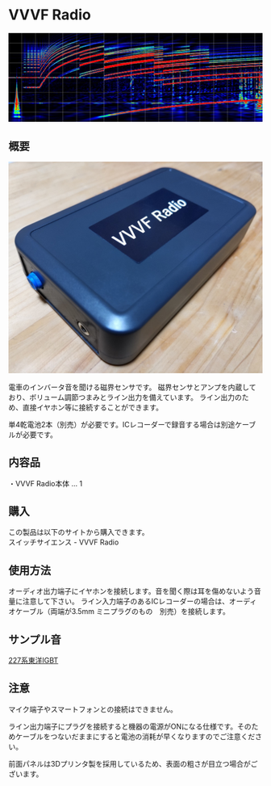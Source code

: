 # VVVF Radio
![スペクトル](./img/spectrum.jpg)

## 概要
![本体画像](./img/VVVF-Radio.jpg)

電車のインバータ音を聞ける磁界センサです。
磁界センサとアンプを内蔵しており、ボリューム調節つまみとライン出力を備えています。
ライン出力のため、直接イヤホン等に接続することができます。

単4乾電池2本（別売）が必要です。ICレコーダーで録音する場合は別途ケーブルが必要です。

## 内容品
・VVVF Radio本体 … 1

## 購入
この製品は以下のサイトから購入できます。  
スイッチサイエンス - VVVF Radio

## 使用方法
オーディオ出力端子にイヤホンを接続します。音を聞く際は耳を傷めないよう音量に注意して下さい。
ライン入力端子のあるICレコーダーの場合は、オーディオケーブル（両端が3.5mm ミニプラグのもの　別売）を接続します。

## サンプル音
[227系東洋IGBT](https://soundcloud.com/naoto64/227igbt?si=b2d0c10c16f74043993dc020d4651cc2&utm_source=clipboard&utm_medium=text&utm_campaign=social_sharing)

## 注意
マイク端子やスマートフォンとの接続はできません。 

ライン出力端子にプラグを接続すると機器の電源がONになる仕様です。そのためケーブルをつないだままにすると電池の消耗が早くなりますのでご注意ください。 

前面パネルは3Dプリンタ製を採用しているため、表面の粗さが目立つ場合がございます。

